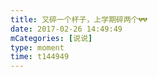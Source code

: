 ```yaml
---
title: 又碎一个杯子，上学期碎两个💔💔
date: 2017-02-26 14:49:49
mCategories: [说说]
type: moment
time: t144949
---
```


